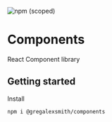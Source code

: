 ![npm (scoped)](https://img.shields.io/npm/v/@gregalexsmith/components)

# Components

React Component library

## Getting started

Install
```
npm i @gregalexsmith/components
```
